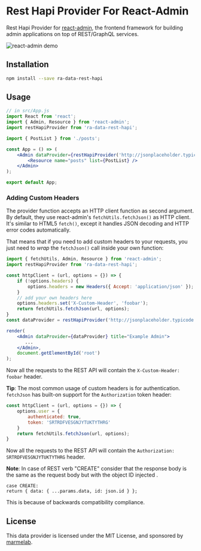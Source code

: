 # Rest Hapi Provider For React-Admin

Rest Hapi Provider for [react-admin](https://github.com/marmelab/react-admin), the frontend framework for building admin applications on top of REST/GraphQL services.

![react-admin demo](http://static.marmelab.com/react-admin.gif)

## Installation

```sh
npm install --save ra-data-rest-hapi
```

## Usage

```jsx
// in src/App.js
import React from 'react';
import { Admin, Resource } from 'react-admin';
import restHapiProvider from 'ra-data-rest-hapi';

import { PostList } from './posts';

const App = () => (
    <Admin dataProvider={restHapiProvider('http://jsonplaceholder.typicode.com')}>
        <Resource name="posts" list={PostList} />
    </Admin>
);

export default App;
```

### Adding Custom Headers

The provider function accepts an HTTP client function as second argument. By default, they use react-admin's `fetchUtils.fetchJson()` as HTTP client. It's similar to HTML5 `fetch()`, except it handles JSON decoding and HTTP error codes automatically.

That means that if you need to add custom headers to your requests, you just need to *wrap* the `fetchJson()` call inside your own function:

```jsx
import { fetchUtils, Admin, Resource } from 'react-admin';
import restHapiProvider from 'ra-data-rest-hapi';

const httpClient = (url, options = {}) => {
    if (!options.headers) {
        options.headers = new Headers({ Accept: 'application/json' });
    }
    // add your own headers here
    options.headers.set('X-Custom-Header', 'foobar');
    return fetchUtils.fetchJson(url, options);
}
const dataProvider = restHapiProvider('http://jsonplaceholder.typicode.com', httpClient);

render(
    <Admin dataProvider={dataProvider} title="Example Admin">
       ...
    </Admin>,
    document.getElementById('root')
);
```

Now all the requests to the REST API will contain the `X-Custom-Header: foobar` header.

**Tip**: The most common usage of custom headers is for authentication. `fetchJson` has built-on support for the `Authorization` token header:

```jsx
const httpClient = (url, options = {}) => {
    options.user = {
        authenticated: true,
        token: 'SRTRDFVESGNJYTUKTYTHRG'
    }
    return fetchUtils.fetchJson(url, options);
}
```

Now all the requests to the REST API will contain the `Authorization: SRTRDFVESGNJYTUKTYTHRG` header.

**Note**: In case of REST verb "CREATE" consider that the response body is the same as the request body but with the object ID injected .
```
case CREATE:
return { data: { ...params.data, id: json.id } };
```
This is because of backwards compatibility compliance.

## License

This data provider is licensed under the MIT License, and sponsored by [marmelab](http://marmelab.com).
